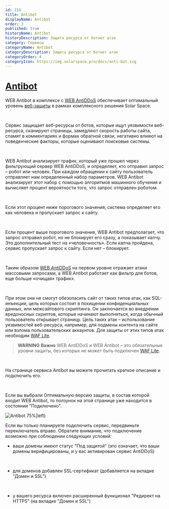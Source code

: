 ```yaml
---
id: 216
title: Antibot
displayName: Antibot
order: 3
published: true
historyName: Antibot
historyDescription: Защита ресурса от ботнет атак
category: Сервисы
categoryName: Antibot
categoryDescription: Защита ресурса от ботнет атак
categoryOrder: 4
categoryIcon: https://img.solarspace.pro/docs/anti-bot.svg
---
```



# [Antibot](antibot)

WEB Antibot в комплексе с [WEB AntiDDoS]([217]) обеспечивает оптимальный уровень [веб-защиты]([240]) в рамках комплексного решения Solar Space.  

<br/>

Сервис защищает веб-ресурсы от ботов, которые ищут уязвимости веб-ресурса, сканируют страницы, замедляют скорость работы сайта, спамят в комментариях и формах обратной связи, негативно влияют на поведенческие факторы, которые оценивают поисковые системы.  

<br/>

WEB Antibot анализирует трафик, который уже прошел через фильтрующий сервер WEB AntiDDoS, и определяет, кто отправил запрос – робот или человек. При каждом обращении к сайту пользователь отправляет нам определенный набор параметров. WEB Antibot анализирует этот набор с помощью алгоритмов машинного обучения и вычисляет процент вероятности того, что запрос отправлен роботом.  

<br/>

Если этот процент ниже порогового значения, система определяет его как человека и пропускает запрос к сайту.  

<br/>

Если процент выше порогового значения, WEB Antibot предполагает, что запрос отправил робот, но не блокирует его сразу, а показывает капчу. Это дополнительный тест на «человечность». Если капча пройдена, сервис пропускает запрос к сайту. Если нет – блокирует.  

<br/>

Таким образом [WEB AntiDDoS]([217]) на первом уровне отражает атаки массовыми запросами, а WEB Antibot работает как фильтр для ботов, еще больше «очищая» трафик».  

<br/>

При этом они не смогут обезопасить сайт от таких типов атак, как SQL-инъекции, цель которых состоит в похищении конфиденциальных данных, или межсайтового скриптинга. Он заключается во внедрении вредоносных скриптов, которые начинают выполняться, когда обычный пользователь открывает страницу. Цель таких атак – использование уязвимостей веб-ресурса, например, для подмены контента на сайте или взлома пользовательских аккаунтов. Для защиты от этих типов атак необходим [WAF Lite]([234]).  

> **WARNING**
> **Важно**
> WEB AntiDDoS и WEB Antibot – это обязательные уровни защиты, без которых не может быть подключен [WAF Lite]([234]).  

<br/>

На странице сервиса Antibot вы можете прочитать краткое описание и подключить его.  

<br/>

Если вы выбрали Оптимальную версию защиты, в состав которой входит WEB Antibot, то ползунок на этой странице уже находится в состоянии "Подключено".  

![Antibot 75%|left)](https://img.solarspace.pro/docs/antibot.jpg "antibot")


Если вы только планируете подключить сервис, передвиньте переключатель вправо. Обратите внимание, что подключение возможно при соблюдении следующих условий:

- ваши домены имеют статус "Под защитой" (это означает, что ваши домены верифицированы, и у вас активирован сервис AntiDDoS)  

<br/>

- для доменов добавлен SSL-сертификат (добавляется на вкладке "Домен и SSL")  

<br/>

- у вашего ресурса включен расширенный функционал "Редирект на HTTPS" (на вкладке "Домен и SSL")

